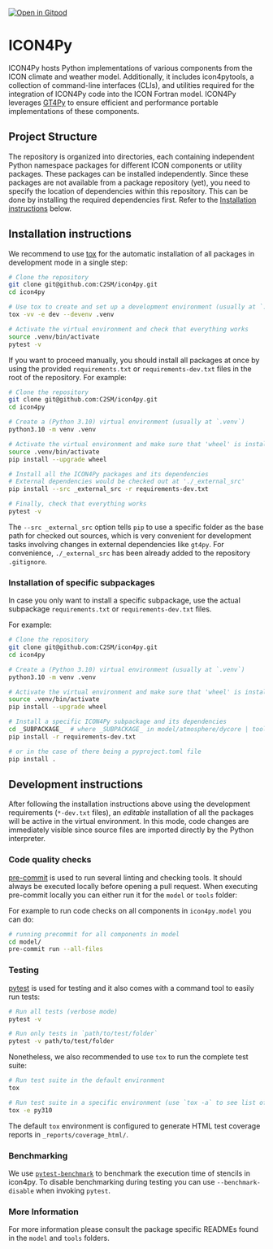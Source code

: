 [![Open in Gitpod](https://img.shields.io/badge/Gitpod-ready--to--code-908a85?logo=gitpod)](https://gitpod.io/#https://github.com/C2SM/icon4py)


# ICON4Py

ICON4Py hosts Python implementations of various components from the ICON climate and weather model. Additionally, it includes icon4pytools, a collection of command-line interfaces (CLIs), and utilities required for the integration of ICON4Py code into the ICON Fortran model. ICON4Py leverages [GT4Py](https://github.com/GridTools/gt4py) to ensure efficient and performance portable implementations of these components.

## Project Structure

The repository is organized into directories, each containing independent Python namespace packages for different ICON components or utility packages. These packages can be installed independently. Since these packages are not available from a package repository (yet), you need to specify the location of dependencies within this repository. This can be done by installing the required dependencies first. Refer to the [Installation instructions](#installation-instructions) below.

## Installation instructions

We recommend to use [tox](https://tox.wiki/en/latest/) for the automatic installation of all packages in development mode in a single step:

```bash
# Clone the repository
git clone git@github.com:C2SM/icon4py.git
cd icon4py

# Use tox to create and set up a development environment (usually at `.venv`) in verbose mode
tox -vv -e dev --devenv .venv

# Activate the virtual environment and check that everything works
source .venv/bin/activate
pytest -v
```

If you want to proceed manually, you should install all packages at once by using the provided `requirements.txt` or `requirements-dev.txt` files in the root of the repository. For example:

```bash
# Clone the repository
git clone git@github.com:C2SM/icon4py.git
cd icon4py

# Create a (Python 3.10) virtual environment (usually at `.venv`)
python3.10 -m venv .venv

# Activate the virtual environment and make sure that 'wheel' is installed
source .venv/bin/activate
pip install --upgrade wheel

# Install all the ICON4Py packages and its dependencies
# External dependencies would be checked out at './_external_src'
pip install --src _external_src -r requirements-dev.txt

# Finally, check that everything works
pytest -v
```

The `--src _external_src` option tells `pip` to use a specific folder as the base path for checked out sources, which is very convenient for development tasks involving changes in external dependencies like `gt4py`. For convenience, `./_external_src` has been already added to the repository `.gitignore`.

### Installation of specific subpackages

In case you only want to install a specific subpackage, use the actual subpackage `requirements.txt` or `requirements-dev.txt` files.

For example:

```bash
# Clone the repository
git clone git@github.com:C2SM/icon4py.git
cd icon4py

# Create a (Python 3.10) virtual environment (usually at `.venv`)
python3.10 -m venv .venv

# Activate the virtual environment and make sure that 'wheel' is installed
source .venv/bin/activate
pip install --upgrade wheel

# Install a specific ICON4Py subpackage and its dependencies
cd _SUBPACKAGE_  # where _SUBPACKAGE_ in model/atmosphere/dycore | tools | ...
pip install -r requirements-dev.txt

# or in the case of there being a pyproject.toml file
pip install .
```

## Development instructions

After following the installation instructions above using the development requirements (`*-dev.txt` files), an _editable_ installation of all the packages will be active in the virtual environment. In this mode, code changes are immediately visible since source files are imported directly by the Python interpreter.

### Code quality checks

[pre-commit](https://pre-commit.com/) is used to run several linting and checking tools. It should always be executed locally before opening a pull request. When executing pre-commit locally you can either run it for the `model` or `tools` folder:

For example to run code checks on all components in `icon4py.model` you can do:

```bash
# running precommit for all components in model
cd model/
pre-commit run --all-files
```

### Testing

[pytest](https://pytest.org/) is used for testing and it also comes with a command tool to easily run tests:

```bash
# Run all tests (verbose mode)
pytest -v

# Run only tests in `path/to/test/folder`
pytest -v path/to/test/folder
```

Nonetheless, we also recommended to use `tox` to run the complete test suite:

```bash
# Run test suite in the default environment
tox

# Run test suite in a specific environment (use `tox -a` to see list of envs)
tox -e py310
```

The default `tox` environment is configured to generate HTML test coverage reports in `_reports/coverage_html/`.

### Benchmarking

We use [`pytest-benchmark`](https://pytest-benchmark.readthedocs.io/en/latest/) to benchmark the execution time of stencils in icon4py. To disable benchmarking during testing you can use `--benchmark-disable` when invoking `pytest`.

### More Information

For more information please consult the package specific READMEs found in the `model` and `tools` folders.

